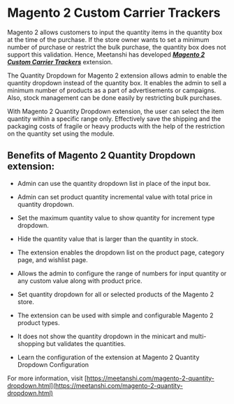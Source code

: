 # Magento 2 Custom Carrier Trackers

Magento 2 allows customers to input the quantity items in the quantity box at the time of the purchase. If the store owner wants to set a minimum number of purchase or restrict the bulk purchase, the quantity box does not support this validation. Hence, Meetanshi has developed ***[Magento 2 Custom Carrier Trackers](https://meetanshi.com/magento-2-quantity-dropdown.html)*** extension.


The Quantity Dropdown for Magento 2 extension allows admin to enable the quantity dropdown instead of the quantity box. It enables the admin to sell a minimum number of products as a part of advertisements or campaigns. Also, stock management can be done easily by restricting bulk purchases.

With Magento 2 Quantity Dropdown extension, the user can select the item quantity within a specific range only. Effectively save the shipping and the packaging costs of fragile or heavy products with the help of the restriction on the quantity set using the module.

##  Benefits of Magento 2 Quantity Dropdown extension:

* Admin can use the quantity dropdown list in place of the input box.

* Admin can set product quantity incremental value with total price in quantity dropdown.

* Set the maximum quantity value to show quantity for increment type dropdown.

* Hide the quantity value that is larger than the quantity in stock.

* The extension enables the dropdown list on the product page, category page, and wishlist page.

* Allows the admin to configure the range of numbers for input quantity or any custom value along with product price.

* Set quantity dropdown for all or selected products of the Magento 2 store.

* The extension can be used with simple and configurable Magento 2 product types.

* It does not show the quantity dropdown in the minicart and multi-shopping but validates the quantities.

* Learn the configuration of the extension at Magento 2 Quantity Dropdown Configuration


For more information, visit [https://meetanshi.com/magento-2-quantity-dropdown.html](https://meetanshi.com/magento-2-quantity-dropdown.html)




